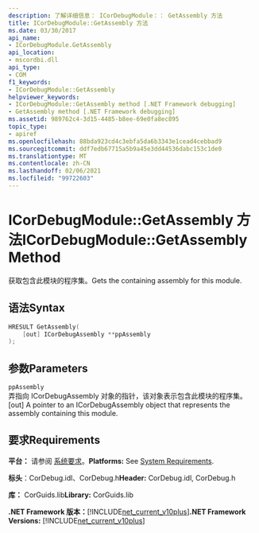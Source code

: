 ```yaml
---
description: 了解详细信息： ICorDebugModule：： GetAssembly 方法
title: ICorDebugModule::GetAssembly 方法
ms.date: 03/30/2017
api_name:
- ICorDebugModule.GetAssembly
api_location:
- mscordbi.dll
api_type:
- COM
f1_keywords:
- ICorDebugModule::GetAssembly
helpviewer_keywords:
- ICorDebugModule::GetAssembly method [.NET Framework debugging]
- GetAssembly method [.NET Framework debugging]
ms.assetid: 989762c4-3d15-4485-b8ee-69e0fa8ec895
topic_type:
- apiref
ms.openlocfilehash: 88bda923cd4c3ebfa5da6b3343e1cead4cebbad9
ms.sourcegitcommit: ddf7edb67715a5b9a45e3dd44536dabc153c1de0
ms.translationtype: MT
ms.contentlocale: zh-CN
ms.lasthandoff: 02/06/2021
ms.locfileid: "99722603"
---
```

# <a name="icordebugmodulegetassembly-method"></a><span data-ttu-id="ea6e0-103">ICorDebugModule::GetAssembly 方法</span><span class="sxs-lookup"><span data-stu-id="ea6e0-103">ICorDebugModule::GetAssembly Method</span></span>

<span data-ttu-id="ea6e0-104">获取包含此模块的程序集。</span><span class="sxs-lookup"><span data-stu-id="ea6e0-104">Gets the containing assembly for this module.</span></span>  
  
## <a name="syntax"></a><span data-ttu-id="ea6e0-105">语法</span><span class="sxs-lookup"><span data-stu-id="ea6e0-105">Syntax</span></span>  
  
```cpp  
HRESULT GetAssembly(  
    [out] ICorDebugAssembly **ppAssembly  
);  
```  
  
## <a name="parameters"></a><span data-ttu-id="ea6e0-106">参数</span><span class="sxs-lookup"><span data-stu-id="ea6e0-106">Parameters</span></span>  

 `ppAssembly`  
 <span data-ttu-id="ea6e0-107">弄指向 ICorDebugAssembly 对象的指针，该对象表示包含此模块的程序集。</span><span class="sxs-lookup"><span data-stu-id="ea6e0-107">[out] A pointer to an ICorDebugAssembly object that represents the assembly containing this module.</span></span>  
  
## <a name="requirements"></a><span data-ttu-id="ea6e0-108">要求</span><span class="sxs-lookup"><span data-stu-id="ea6e0-108">Requirements</span></span>  

 <span data-ttu-id="ea6e0-109">**平台：** 请参阅 [系统要求](../../get-started/system-requirements.md)。</span><span class="sxs-lookup"><span data-stu-id="ea6e0-109">**Platforms:** See [System Requirements](../../get-started/system-requirements.md).</span></span>  
  
 <span data-ttu-id="ea6e0-110">**标头**：CorDebug.idl、CorDebug.h</span><span class="sxs-lookup"><span data-stu-id="ea6e0-110">**Header:** CorDebug.idl, CorDebug.h</span></span>  
  
 <span data-ttu-id="ea6e0-111">**库：** CorGuids.lib</span><span class="sxs-lookup"><span data-stu-id="ea6e0-111">**Library:** CorGuids.lib</span></span>  
  
 <span data-ttu-id="ea6e0-112">**.NET Framework 版本：**[!INCLUDE[net_current_v10plus](../../../../includes/net-current-v10plus-md.md)]</span><span class="sxs-lookup"><span data-stu-id="ea6e0-112">**.NET Framework Versions:** [!INCLUDE[net_current_v10plus](../../../../includes/net-current-v10plus-md.md)]</span></span>

